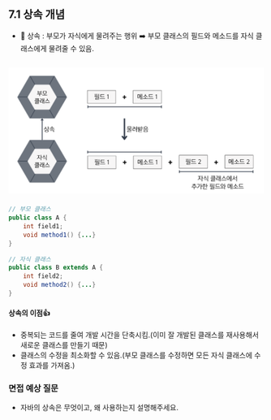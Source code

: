 ## 7.1 상속 개념
- 💠 상속 : 부모가 자식에게 물려주는 행위 ➡️ 부모 클래스의 필드와 메소드를 자식 클래스에게 물려줄 수 있음.

![img.png](img/상속.png)
- 
```java
// 부모 클래스
public class A {
    int field1;
    void method1() {...}
}
```
```java
// 자식 클래스
public class B extends A {
    int field2;
    void method2() {...}
}
```
#### 상속의 이점👍
- 중복되는 코드를 줄여 개발 시간을 단축시킴.(이미 잘 개발된 클래스를 재사용해서 새로운 클래스를 만들기 때문)
- 클래스의 수정을 최소화할 수 있음.(부모 클래스를 수정하면 모든 자식 클래스에 수정 효과를 가져옴.)


### 면접 예상 질문
- 자바의 상속은 무엇이고, 왜 사용하는지 설명해주세요.